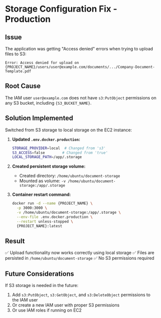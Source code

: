 # Storage Configuration Fix - Production

## Issue
The application was getting "Access denied" errors when trying to upload files to S3:
```
Error: Access denied for upload on {PROJECT_NAME}/users/user@example.com/documents/.../Company-Document-Template.pdf
```

## Root Cause
The IAM user `user@example.com` does not have `s3:PutObject` permissions on any S3 bucket, including `{S3_BUCKET_NAME}`.

## Solution Implemented
Switched from S3 storage to local storage on the EC2 instance:

1. **Updated `.env.docker.production`:**
   ```bash
   STORAGE_PROVIDER=local  # Changed from 's3'
   S3_ACCESS=false        # Changed from 'true'
   LOCAL_STORAGE_PATH=/app/.storage
   ```

2. **Created persistent storage volume:**
   - Created directory: `/home/ubuntu/document-storage`
   - Mounted as volume: `-v /home/ubuntu/document-storage:/app/.storage`

3. **Container restart command:**
   ```bash
   docker run -d --name {PROJECT_NAME} \
     -p 3000:3000 \
     -v /home/ubuntu/document-storage:/app/.storage \
     --env-file .env.docker.production \
     --restart unless-stopped \
     {PROJECT_NAME}:latest
   ```

## Result
✅ Upload functionality now works correctly using local storage
✅ Files are persisted in `/home/ubuntu/document-storage`
✅ No S3 permissions required

## Future Considerations
If S3 storage is needed in the future:
1. Add `s3:PutObject`, `s3:GetObject`, and `s3:DeleteObject` permissions to the IAM user
2. Or create a new IAM user with proper S3 permissions
3. Or use IAM roles if running on EC2